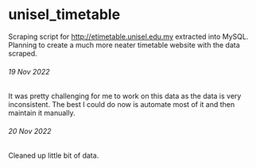# unisel_timetable
Scraping script for http://etimetable.unisel.edu.my extracted into MySQL. Planning to create a much more neater timetable website with the data scraped.


###### 19 Nov 2022
It was pretty challenging for me to work on this data as the data is very inconsistent. The best I could do now is automate most of it 
and then maintain it manually.

###### 20 Nov 2022
Cleaned up little bit of data.
